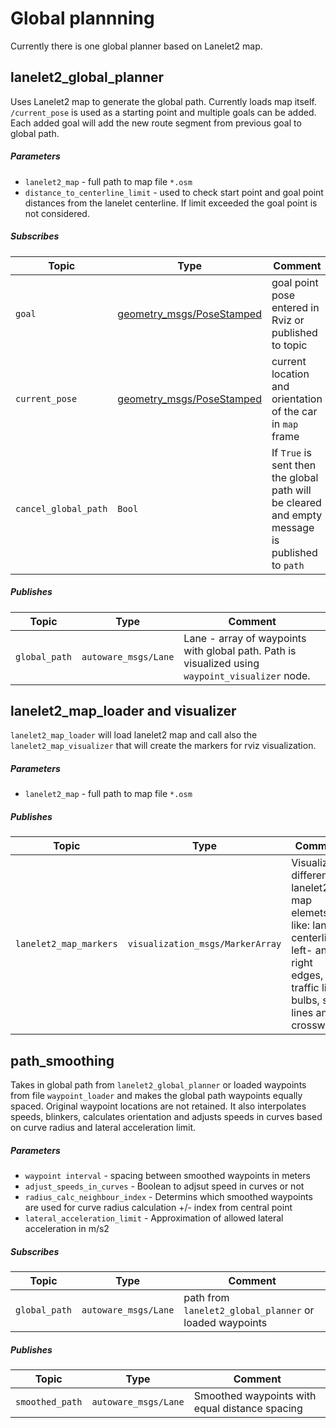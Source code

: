 # Global plannning

Currently there is one global planner based on Lanelet2 map.

## lanelet2_global_planner

Uses Lanelet2 map to generate the global path. Currently loads map itself. `/current_pose` is used as a starting point and multiple goals can be added. Each added goal will add the new route segment from previous goal to global path.

##### Parameters

* `lanelet2_map` - full path to map file `*.osm`
* `distance_to_centerline_limit` - used to check start point and goal point distances from the lanelet centerline. If limit exceeded the goal point is not considered. 


##### Subscribes

| Topic | Type | Comment |
| --- | --- | --- |
| `goal` |  [geometry_msgs/PoseStamped](http://docs.ros.org/en/noetic/api/geometry_msgs/html/msg/PoseStamped.html) | goal point pose entered in Rviz or published to topic |
| `current_pose` | [geometry_msgs/PoseStamped](http://docs.ros.org/en/noetic/api/geometry_msgs/html/msg/PoseStamped.html) | current location and orientation of the car in `map` frame |
| `cancel_global_path` | `Bool` | If `True` is sent then the global path will be cleared and empty message is published to `path` |

##### Publishes

| Topic | Type | Comment |
| --- | --- | --- |
| `global_path` | `autoware_msgs/Lane` | Lane - array of waypoints with global path. Path is visualized using `waypoint_visualizer` node. |

## lanelet2_map_loader and visualizer

`lanelet2_map_loader` will load lanelet2 map and call also the `lanelet2_map_visualizer` that will create the markers for rviz visualization.

##### Parameters

* `lanelet2_map` - full path to map file `*.osm`

##### Publishes

| Topic | Type | Comment |
| --- | --- | --- |
| `lanelet2_map_markers` | `visualization_msgs/MarkerArray` | Visualizes different lanelet2 map elemets, like: lanelet centerlines, left- and right edges, traffic light bulbs, stop lines and crosswalks. |

## path_smoothing

Takes in global path from `lanelet2_global_planner` or loaded waypoints from file `waypoint_loader` and makes the global path waypoints equally spaced. Original waypoint locations are not retained. It also interpolates speeds, blinkers, calculates orientation and adjusts speeds in curves based on curve radius and lateral acceleration limit.

##### Parameters

* `waypoint interval` - spacing between smoothed waypoints in meters
* `adjust_speeds_in_curves` - Boolean to adjsut speed in curves or not
* `radius_calc_neighbour_index` - Determins which smoothed waypoints are used for curve radius calculation +/- index from central point
* `lateral_acceleration_limit` - Approximation of allowed lateral acceleration in m/s2

##### Subscribes

| Topic | Type | Comment |
| --- | --- | --- |
| `global_path` | `autoware_msgs/Lane` | path from `lanelet2_global_planner` or loaded waypoints |

##### Publishes

| Topic | Type | Comment |
| --- | --- | --- |
| `smoothed_path` | `autoware_msgs/Lane` | Smoothed waypoints with equal distance spacing |